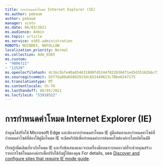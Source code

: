 ```yaml
---
title: การกําหนดค่าโหมด Internet Explorer (IE)
ms.author: pebaum
author: pebaum
manager: scotv
ms.date: 06/03/2021
ms.audience: Admin
ms.topic: article
ms.service: o365-administration
ROBOTS: NOINDEX, NOFOLLOW
localization_priority: Normal
ms.collection: Adm_O365
ms.custom:
- "9006721"
- "11520"
ms.openlocfilehash: 4c16c5bfe40a854631980fd5244f822030df1ed5d35162bbcf19e4e989610ce3
ms.sourcegitcommit: b5f7da89a650d2915dc652449623c78be6247175
ms.translationtype: MT
ms.contentlocale: th-TH
ms.lasthandoff: 08/05/2021
ms.locfileid: "53918522"
---
```

# <a name="internet-explorer-ie-mode-configuration"></a>การกําหนดค่าโหมด Internet Explorer (IE)

ถ้าคุณได้ปรับใช้ Microsoft Edge และต้องการกําหนดค่าโหมด IE คู่มือค้นหาและกําหนดค่าไซต์ที่กําหนดค่าไซต์ที่ต้องใช้คู่มือโหมด IE จะมีสคริปต์เพื่อกําหนดค่าการค้นพบไซต์องค์กรโดยอัตโนมัติ 

เรียนรู้เพิ่มเติมเกี่ยวกับโหมด IE และรับข้อเสนอแนะจากเครื่องมือบนระบบคลาวด์ที่จะช่วยคุณสร้างรายการไซต์โหมดองค์กรเพื่อปรับใช้กับผู้ใช้ของคุณ For details, see [Discover and configure sites that require IE mode guide](https://admin.microsoft.com/AdminPortal/Home?#/modernonboarding/configureiemode).